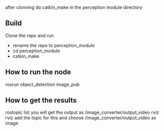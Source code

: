after clonning do catkin_make in the perception module directory

## Build

Clone the repo and run

* rename the repo to perception_module
* cd perception_module
* catkin_make

## How to run the node
rosrun object_detection image_pub
## How to get the results
rostopic list
you will get the output as /image_converter/output_video
rviz rviz 
add the topic for this and choose /image_converter/output_video as image
